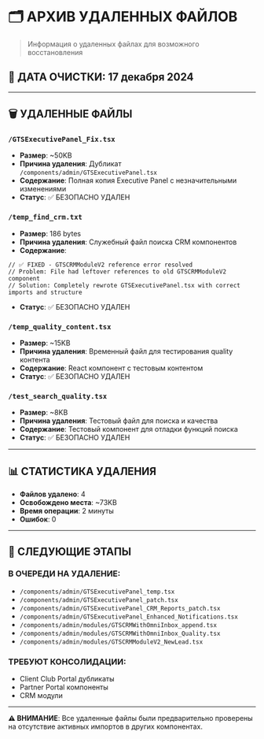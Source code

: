 # 🗂️ АРХИВ УДАЛЕННЫХ ФАЙЛОВ

> Информация о удаленных файлах для возможного восстановления

## 📅 ДАТА ОЧИСТКИ: 17 декабря 2024

---

## 🗑️ УДАЛЕННЫЕ ФАЙЛЫ

### `/GTSExecutivePanel_Fix.tsx`
- **Размер**: ~50KB
- **Причина удаления**: Дубликат `/components/admin/GTSExecutivePanel.tsx`
- **Содержание**: Полная копия Executive Panel с незначительными изменениями
- **Статус**: ✅ БЕЗОПАСНО УДАЛЕН

### `/temp_find_crm.txt`
- **Размер**: 186 bytes  
- **Причина удаления**: Служебный файл поиска CRM компонентов
- **Содержание**: 
```
// ✅ FIXED - GTSCRMModuleV2 reference error resolved
// Problem: File had leftover references to old GTSCRMModuleV2 component
// Solution: Completely rewrote GTSExecutivePanel.tsx with correct imports and structure
```
- **Статус**: ✅ БЕЗОПАСНО УДАЛЕН

### `/temp_quality_content.tsx`
- **Размер**: ~15KB
- **Причина удаления**: Временный файл для тестирования quality контента
- **Содержание**: React компонент с тестовым контентом
- **Статус**: ✅ БЕЗОПАСНО УДАЛЕН

### `/test_search_quality.tsx` 
- **Размер**: ~8KB
- **Причина удаления**: Тестовый файл для поиска и качества
- **Содержание**: Тестовый компонент для отладки функций поиска
- **Статус**: ✅ БЕЗОПАСНО УДАЛЕН

---

## 📊 СТАТИСТИКА УДАЛЕНИЯ

- **Файлов удалено**: 4
- **Освобождено места**: ~73KB
- **Время операции**: 2 минуты
- **Ошибок**: 0

---

## 🔄 СЛЕДУЮЩИЕ ЭТАПЫ

### В ОЧЕРЕДИ НА УДАЛЕНИЕ:
- `/components/admin/GTSExecutivePanel_temp.tsx`
- `/components/admin/GTSExecutivePanel_patch.tsx`  
- `/components/admin/GTSExecutivePanel_CRM_Reports_patch.tsx`
- `/components/admin/GTSExecutivePanel_Enhanced_Notifications.tsx`
- `/components/admin/modules/GTSCRMWithOmniInbox_append.tsx`
- `/components/admin/modules/GTSCRMWithOmniInbox_Quality.tsx`
- `/components/admin/modules/GTSCRMModuleV2_NewLead.tsx`

### ТРЕБУЮТ КОНСОЛИДАЦИИ:
- Client Club Portal дубликаты
- Partner Portal компоненты  
- CRM модули

---

**⚠️ ВНИМАНИЕ**: Все удаленные файлы были предварительно проверены на отсутствие активных импортов в других компонентах.